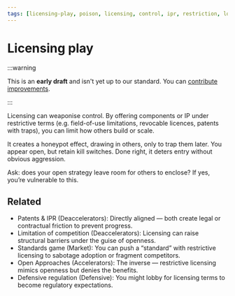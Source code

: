 ```yaml
---
tags: [licensing-play, poison, licensing, control, ipr, restriction, lock-in, trap]
---
```


# Licensing play

:::warning

This is an **early draft** and isn't yet up to our standard.
You can [contribute improvements](https://github.com/dave1010/wardley-leadership-strategies).

:::


Licensing can weaponise control. By offering components or IP under restrictive terms (e.g. field-of-use limitations, revocable licences, patents with traps), you can limit how others build or scale.

It creates a honeypot effect, drawing in others, only to trap them later. You appear open, but retain kill switches. Done right, it deters entry without obvious aggression.

Ask: does your open strategy leave room for others to enclose? If yes, you’re vulnerable to this.

## Related

- Patents & IPR (Deaccelerators): Directly aligned — both create legal or contractual friction to prevent progress.
- Limitation of competition (Deaccelerators): Licensing can raise structural barriers under the guise of openness.
- Standards game (Market): You can push a “standard” with restrictive licensing to sabotage adoption or fragment competitors.
- Open Approaches (Accelerators): The inverse — restrictive licensing mimics openness but denies the benefits.
- Defensive regulation (Defensive): You might lobby for licensing terms to become regulatory expectations.
